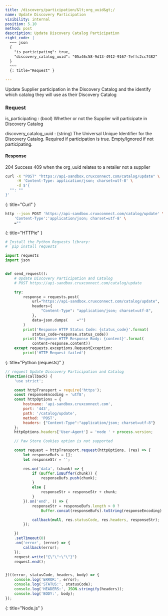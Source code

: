 ```yaml
---
title: /discovery/participation/&lt;org_uuid&gt;/
name: Update Discovery Participation
visibility: internal
position: 5.10
method: post
description: Update Discovery Catalog Participation
right_code: |
  ~~~ json
  {
    "is_participating": true,
    "discovery_catalog_uuid": "05a46c58-9d13-4912-9167-7effc2cc7482"
  }
  ~~~
  {: title="Request" }

---
```

Update Supplier participation in the Discovery Catalog and the identify which catalog they will use as their Discovery Catalog

### Request

is_participating
: (bool) Whether or not the Supplier will participate in Discovery Catalog

discovery_catalog_uuid
: (string) The Universal Unique Identifier for the Discovery Catalog. Required if participation is true.  Empty/Ignored if not participating.

#### Response

204 Success
409 when the org_uuid relates to a retailer not a supplier

~~~ bash
curl -X "POST" "https://api-sandbox.cruxconnect.com/catalog/update" \
     -H 'Content-Type: application/json; charset=utf-8' \
     -d $'{
  "": ""
}'

~~~
{: title="Curl" }

~~~ bash
http --json POST 'https://api-sandbox.cruxconnect.com/catalog/update' \
    'Content-Type':'application/json; charset=utf-8' \
    =""

~~~
{: title="HTTPie" }

~~~ python
# Install the Python Requests library:
# `pip install requests`

import requests
import json


def send_request():
    # Update Discovery Participation and Catalog
    # POST https://api-sandbox.cruxconnect.com/catalog/update

    try:
        response = requests.post(
            url="https://api-sandbox.cruxconnect.com/catalog/update",
            headers={
                "Content-Type": "application/json; charset=utf-8",
            },
            data=json.dumps(    ="")
        )
        print('Response HTTP Status Code: {status_code}'.format(
            status_code=response.status_code))
        print('Response HTTP Response Body: {content}'.format(
            content=response.content))
    except requests.exceptions.RequestException:
        print('HTTP Request failed')

~~~
{: title="Python (requests)" }

~~~ javascript
// request Update Discovery Participation and Catalog
(function(callback) {
    'use strict';

    const httpTransport = require('https');
    const responseEncoding = 'utf8';
    const httpOptions = {
        hostname: 'api-sandbox.cruxconnect.com',
        port: '443',
        path: '/catalog/update',
        method: 'POST',
        headers: {"Content-Type":"application/json; charset=utf-8"}
    };
    httpOptions.headers['User-Agent'] = 'node ' + process.version;

    // Paw Store Cookies option is not supported

    const request = httpTransport.request(httpOptions, (res) => {
        let responseBufs = [];
        let responseStr = '';

        res.on('data', (chunk) => {
            if (Buffer.isBuffer(chunk)) {
                responseBufs.push(chunk);
            }
            else {
                responseStr = responseStr + chunk;
            }
        }).on('end', () => {
            responseStr = responseBufs.length > 0 ?
                Buffer.concat(responseBufs).toString(responseEncoding) : responseStr;

            callback(null, res.statusCode, res.headers, responseStr);
        });

    })
    .setTimeout(0)
    .on('error', (error) => {
        callback(error);
    });
    request.write("{\"\":\"\"}")
    request.end();


})((error, statusCode, headers, body) => {
    console.log('ERROR:', error);
    console.log('STATUS:', statusCode);
    console.log('HEADERS:', JSON.stringify(headers));
    console.log('BODY:', body);
});

~~~
{: title="Node.js" }
